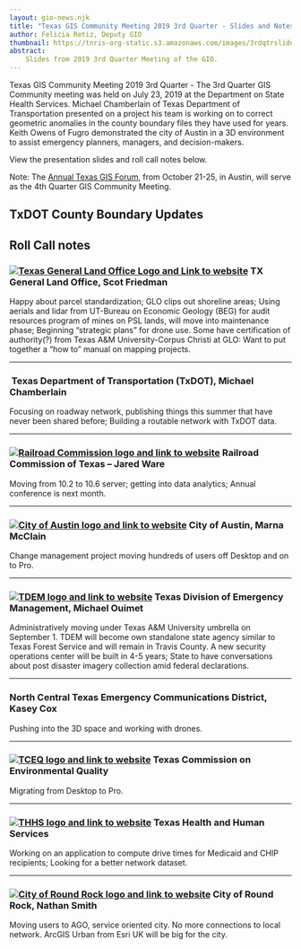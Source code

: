 ```yaml
---
layout: gio-news.njk
title: "Texas GIS Community Meeting 2019 3rd Quarter - Slides and Notes"
author: Felicia Retiz, Deputy GIO
thumbnail: https://tnris-org-static.s3.amazonaws.com/images/3rdqtrslides_th.jpg
abstract:
    Slides from 2019 3rd Quarter Meeting of the GIO.
---
```


<p class="lead">Texas GIS Community Meeting 2019 3rd Quarter - The 3rd Quarter GIS Community meeting was held on July 23, 2019 at the Department on State Health Services. Michael Chamberlain of Texas Department of Transportation presented on a project his team is working on to correct geometric anomalies in the county boundary files they have used for years. Keith Owens of Fugro demonstrated the city of Austin in a 3D environment to assist emergency planners, managers, and decision-makers.</p>

View the presentation slides and roll call notes below.

Note: The [Annual Texas GIS Forum](https://www.tnris.org/texas-gis-forum/2019/), from October 21-25, in Austin, will serve as the 4th Quarter GIS Community Meeting.

<script async class="speakerdeck-embed" data-id="4ae0541d6ab24f04ac98fa4b0006b007" data-ratio="1.77777777777778" src="//speakerdeck.com/assets/embed.js"></script>

## TxDOT County Boundary Updates

<script async class="speakerdeck-embed" data-id="461703d357a4444d8008165f14328277" data-ratio="1.33333333333333" src="//speakerdeck.com/assets/embed.js"></script>

## Roll Call notes

<h3><a href="http://www.glo.texas.gov/"><img class="pull-right" alt="Texas General Land Office Logo and Link to website" src="https://tnris-org-static.s3.amazonaws.com/images/tx_glo_logo.jpg"></a> TX General Land Office, Scot Friedman</h3>  

Happy about parcel standardization; GLO clips out shoreline areas; Using aerials and lidar from UT-Bureau on Economic Geology (BEG) for audit resources program of mines on PSL lands, will move into maintenance phase; Beginning “strategic plans” for drone use. Some have certification of authority(?) from Texas A&M University-Corpus Christi at GLO: Want to put together a “how to” manual on mapping projects.

****

<h3><a href="http://www.txdot.gov/"><img class="pull-right" alt="" src="https://tnris-org-static.s3.amazonaws.com/images/txdot_logo.jpg"></a> Texas Department of Transportation (TxDOT), Michael Chamberlain</h3>

Focusing on roadway network, publishing things this summer that have never been shared before; Building a routable network with TxDOT data.

****

<h3><a href="http://www.rrc.state.tx.us"><img class="pull-right" src="https://tnris-org-static.s3.amazonaws.com/images/rrc_logo_sm.png" alt="Railroad Commission logo and link to website"></a>  Railroad Commission of Texas – Jared Ware</h3>

Moving from 10.2 to 10.6 server; getting into data analytics; Annual conference is next month.

****

<h3><a href="http://www.austintexas.gov"><img class="pull-right" src="https://tnris-org-static.s3.amazonaws.com/images/coa_logo_sm.png" alt="City of Austin logo and link to website"></a>  City of Austin, Marna McClain</h3>

Change management project moving hundreds of users off Desktop and on to Pro.

****

<h3><a href="https://www.dps.texas.gov/dem/"><img class="pull-right" src="https://tnris-org-static.s3.amazonaws.com/images/tdem_logo.jpg" alt="TDEM logo and link to website"></a>  Texas Division of Emergency Management, Michael Ouimet</h3>

Administratively moving under Texas A&M University umbrella on September 1. TDEM will become own standalone state agency similar to Texas Forest Service and will remain in Travis County. A new security operations center will be built in 4-5 years; State to have conversations about post disaster imagery collection amid federal declarations.

****

### North Central Texas Emergency Communications District, Kasey Cox
Pushing into the 3D space and working with drones.

****
<h3><a href="https://www.tceq.texas.gov"><img class="pull-right" src="https://tnris-org-static.s3.amazonaws.com/images/tceq_logo_sm.jpg" alt="TCEQ logo and link to website"></a>  Texas Commission on Environmental Quality</h3>

Migrating from Desktop to Pro.

****
<h3><a href="https://hhs.texas.gov"><img class="pull-right" src="https://tnris-org-static.s3.amazonaws.com/images/hhs_logo_sm.png" alt="THHS logo and link to website"></a>  Texas Health and Human Services</h3>

Working on an application to compute drive times for Medicaid and CHIP recipients; Looking for a better network dataset.

****
<h3><a href="https://www.roundrocktexas.gov/"><img class="pull-right" src="https://tnris-org-static.s3.amazonaws.com/images/roundrock_logo_sm.png" alt="City of Round Rock logo and link to website"></a>  City of Round Rock, Nathan Smith</h3>

Moving users to AGO, service oriented city. No more connections to local network. ArcGIS Urban from Esri UK will be big for the city.
